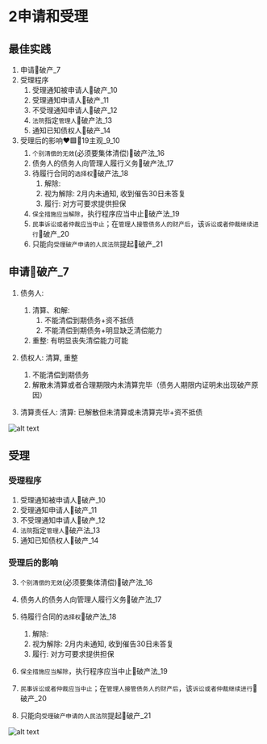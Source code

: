 # 2申请和受理

## 最佳实践



1. 申请🚪破产_7
2. 受理程序
    1. 受理通知被申请人🚪破产_10
    2. 受理通知申请人🚪破产_11
    3. 不受理通知申请人🚪破产_12
    4. `法院`指定`管理人`🚪破产法_13
    5. 通知已知债权人🚪破产_14
3. 受理后的影响❤️🟩🚪19主观_9_10
    1. `个别清偿的无效`(必须要集体清偿)🚪破产法_16
    2. 债务人的债务人向管理人履行义务🚪破产法_17
    3. 待履行合同的`选择权`🚪破产法_18
        1. 解除:
        2. 视为解除: 2月内未通知, 收到催告30日未答复
        3. 履行: 对方可要求提供担保
    4. `保全措施应当解除`，执行程序应当中止🚪破产法_19
    5. `民事诉讼或者仲裁应当中止`；在`管理人接管债务人的财产后`，该`诉讼或者仲裁继续进行`🚪破产_20
    6. 只能向`受理破产申请的人民法院`提起🚪破产_21

## 申请🚪破产_7

1. 债务人:
    1. 清算、和解: 
        1. 不能清偿到期债务+资不抵债 
        2. 不能清偿到期债务+明显缺乏清偿能力
    2. 重整: 有明显丧失清偿能力可能
2. 债权人: 清算, 重整
    1. 不能清偿到期债务
    2. 解散未清算或者合理期限内未清算完毕（债务人期限内证明未出现破产原因）

3. 清算责任人:
    清算: 已解散但未清算或未清算完毕+资不抵债


![alt text](./2申请和受理/破产申请.svg)


## 受理

### 受理程序

1. 受理通知被申请人🚪破产_10
2. 受理通知申请人🚪破产_11
3. 不受理通知申请人🚪破产_12
1. `法院`指定`管理人`🚪破产法_13
2. 通知已知债权人🚪破产_14

### 受理后的影响

3. `个别清偿的无效`(必须要集体清偿)🚪破产法_16
4. 债务人的债务人向管理人履行义务🚪破产法_17
5. 待履行合同的`选择权`🚪破产法_18
    1. 解除:
    2. 视为解除: 2月内未通知, 收到催告30日未答复
    3. 履行: 对方可要求提供担保

6. `保全措施应当解除`，执行程序应当中止🚪破产法_19
7. `民事诉讼或者仲裁应当中止`；在`管理人接管债务人的财产后`，该`诉讼或者仲裁继续进行`🚪破产_20
8. 只能向`受理破产申请的人民法院`提起🚪破产_21

![alt text](./2申请和受理/破产受理.svg)